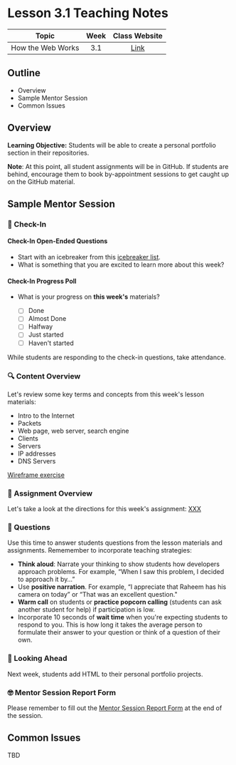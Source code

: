 # Lesson 3.1 Teaching Notes 

| **Topic** | **Week** | **Class Website** |
| :---: | :---: | :---: |
| How the Web Works | 3.1 | [Link](https://learn.codethedream.org/dorado-lesson-3-1/) |

## Outline 
- Overview
- Sample Mentor Session
- Common Issues

## Overview 

**Learning Objective:** Students will be able to create a personal portfolio section in their repositories. 

**Note**: At this point, all student assignments will be in GitHub. If students are behind, encourage them to book by-appointment sessions to get caught up on the GitHub material. 

## Sample Mentor Session 

### :wave: Check-In

#### Check-In Open-Ended Questions 

- Start with an icebreaker from this [icebreaker list](https://docs.google.com/document/d/1WbwKn8B5GfRueq7Zbw0zx_k15aqyIqIs23i_WHI-pPI/edit?usp=sharing). 
- What is something that you are excited to learn more about this week? 

#### Check-In Progress Poll 

- What is your progress on **this week's** materials?

  - [ ] Done
  - [ ] Almost Done
  - [ ] Halfway
  - [ ] Just started
  - [ ] Haven't started

While students are responding to the check-in questions, take attendance. 

### :mag: Content Overview 

Let's review some key terms and concepts from this week's lesson materials: 
 
- Intro to the Internet 
- Packets 
- Web page, web server, search engine 
- Clients 
- Servers
- IP addresses 
- DNS Servers 

[Wireframe exercise](https://learn.codethedream.org/intro-to-programming-wireframe-exercise/)

### :notebook: Assignment Overview

Let's take a look at the directions for this week's assignment: [XXX](XXX)

### :thinking: Questions 

Use this time to answer students questions from the lesson materials and assignments. Rememember to incorporate teaching strategies: 

  - **Think aloud**: Narrate your thinking to show students how developers approach problems. For example, “When I saw this problem, I decided to approach it by…”
  - Use **positive narration**. For example, “I appreciate that Raheem has his camera on today” or “That was an excellent question."
  - **Warm call** on students or **practice popcorn calling** (students can ask another student for help) if participation is low.
  - Incorporate 10 seconds of **wait time** when you're expecting students to respond to you. This is how long it takes the average person to formulate their answer to your question or think of a question of their own. 


### :telescope: Looking Ahead 

Next week, students add HTML to their personal portfolio projects.  

### :nerd_face: Mentor Session Report Form 

Please remember to fill out the [Mentor Session Report Form](https://airtable.com/shrp0jjRtoMyTXRzh) at the end of the session.

## Common Issues 

TBD
